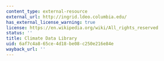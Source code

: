 ```yaml
---
content_type: external-resource
external_url: http://ingrid.ldeo.columbia.edu/
has_external_license_warning: true
license: https://en.wikipedia.org/wiki/All_rights_reserved
status: ''
title: Climate Data Library
uid: 6af7c4a8-65ce-4d18-be08-c250e216e84e
wayback_url: ''
---
```

